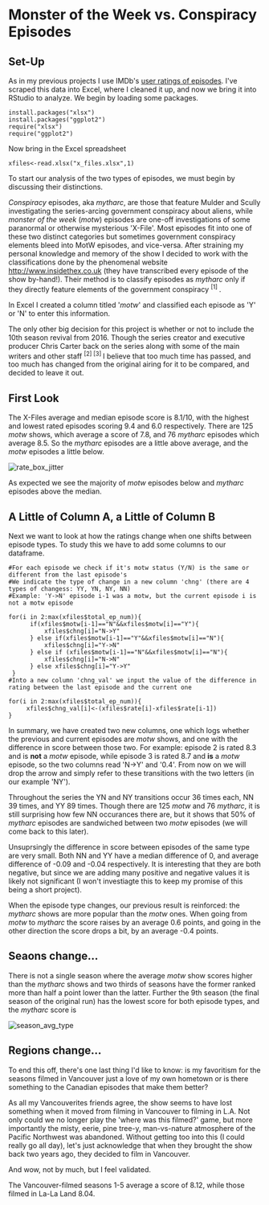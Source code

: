 # Monster of the Week vs. Conspiracy Episodes

## Set-Up

As in my previous projects I use IMDb's [user ratings of episodes](http://www.imdb.com/title/tt0106179/epdate?ref_=ttep_ql_3). I've scraped this data into Excel, where I cleaned it up, and now we bring it into RStudio to analyze. We begin by loading some packages.

```
install.packages("xlsx") 
install.packages("ggplot2")
require("xlsx")
require("ggplot2")
```
Now bring in the Excel spreadsheet

```xfiles<-read.xlsx("x_files.xlsx",1)```

To start our analysis of the two types of episodes, we must begin by discussing their distinctions. 

*Conspiracy* episodes, aka *mytharc*, are those that feature Mulder and Scully investigating the series-arcing government conspiracy about aliens, while *monster of the week* (*motw*) episodes are one-off investigations of some paranormal or otherwise mysterious 'X-File'. Most episodes fit into one of these two distinct categories but sometimes government conspiracy  elements bleed into MotW episodes, and vice-versa. After straining my personal knowledge and memory of the show I decided to work with the classifications done by the phenomenal website http://www.insidethex.co.uk (they have transcribed every episode of the show by-hand!). Their method is to classify episodes as *mytharc* only if they directly feature elements of the government conspiracy <sup> [1] </sup>. 

In Excel I created a column titled '*motw*' and classified each episode as 'Y' or 'N' to enter this information.

The only other big decision for this project is whether or not to include the 10th season revival from 2016. Though the series creator and executive producer Chris Carter back on the series along with some of the main writers and other staff <sup> [2] </sup> <sup> [3] </sup> I believe that too much time has passed, and too much has changed from the original airing for it to be compared, and decided to leave it out.

## First Look

The X-Files average and median episode score is 8.1/10, with the highest and lowest rated episodes scoring 9.4 and 6.0 respectively. There are 125 *motw* shows, which average a score of 7.8, and 76 *mytharc* episodes which average 8.5. So the *mytharc* episodes are a little above average, and the *motw* episodes a little below.

![rate_box_jitter](https://raw.githubusercontent.com/atomaszewicz/X-Files/master/RStudio/Plots/rate_box_jitter.png)


As expected we see the majority of *motw* episodes below and *mytharc* episodes above the median. 


## A Little of Column A, a Little of Column B


Next we want to look at how the ratings change when one shifts between episode types. To study this we have to add some columns to our dataframe. 

```
#For each episode we check if it's motw status (Y/N) is the same or different from the last episode's
#We indicate the type of change in a new column 'chng' (there are 4 types of changess: YY, YN, NY, NN)
#Example: 'Y->N' episode i-1 was a motw, but the current episode i is not a motw episode

for(i in 2:max(xfiles$total_ep_num)){
      if(xfiles$motw[i-1]=="N"&&xfiles$motw[i]=="Y"){
          xfiles$chng[i]="N->Y"
      } else if(xfiles$motw[i-1]=="Y"&&xfiles$motw[i]=="N"){
          xfiles$chng[i]="Y->N"
      } else if (xfiles$motw[i-1]=="N"&&xfiles$motw[i]=="N"){
          xfiles$chng[i]="N->N"
      } else xfiles$chng[i]="Y->Y"
 }
#Into a new column 'chng_val' we input the value of the difference in rating between the last episode and the current one

for(i in 2:max(xfiles$total_ep_num)){
     xfiles$chng_val[i]<-(xfiles$rate[i]-xfiles$rate[i-1])
}
```

In summary, we have created two new columns, one which logs whether the previous and current episodes are *motw* shows, and one with the difference in score between those two. For example: episode 2 is rated 8.3 and is **not** a *motw* episode, while episode 3 is rated 8.7 and **is** a *motw* episode, so the two columns read 'N->Y' and '0.4'. From now on we will drop the arrow and simply refer to these transitions with the two letters (in our example 'NY').

Throughout the series the YN and NY transitions occur 36 times each, NN 39 times, and YY 89 times. Though there are 125 *motw* and 76 *mytharc*, it is still surprising how few NN occurances there are, but it shows that 50% of *mytharc* episodes are sandwiched between two *motw* episodes (we will come back to this later).

Unsuprsingly the difference in score between episodes of the same type are very small. Both NN and YY have a median difference of 0, and average difference of -0.09 and -0.04 respectively. It is interesting that they are both negative, but since we are adding many positive and negative values it is likely not significant (I won't investiagte this to keep my promise of this being a short project). 

When the episode type changes, our previous result is reinforced: the *mytharc* shows are more popular than the *motw* ones. When going from *motw* to *mytharc* the score raises by an average 0.6 points, and going in the other direction the score drops a bit, by an average -0.4 points. 

## Seaons change...

There is not a single season where the average *motw* show scores higher than the *mytharc* shows and two thirds of seasons have the former ranked more than half a point lower than the latter. Further the 9th season (the final season of the original run) has the lowest score for both episode types, and the *mytharc* score is 

![season_avg_type](https://raw.githubusercontent.com/atomaszewicz/X-Files/master/RStudio/Plots/season_avg_type.png?raw=TRUE)

## Regions change...

To end this off, there's one last thing I'd like to know: is my favoritism for the seasons filmed in Vancouver just a love of my own hometown or is there something to the Canadian episodes that make them better?

As all my Vancouverites friends agree, the show seems to have lost something when it moved from filming in Vancouver to filming in L.A. Not only could we no longer play the 'where was this filmed?' game, but more importantly the misty, eerie, pine tree-y, man-vs-nature atmosphere of the Pacific Northwest was abandoned. Without getting too into this (I could really go all day), let's just acknowledge that when they brought the show back two years ago, they decided to film in Vancouver. 

And wow, not by much, but I feel validated. 

The Vancouver-filmed seasons 1-5 average a score of  8.12, while those filmed in La-La Land 8.04. 

